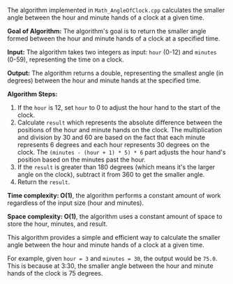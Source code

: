 The algorithm implemented in `Math_AngleOfClock.cpp` calculates the smaller angle between the hour and minute hands of a clock at a given time.

**Goal of Algorithm:**
The algorithm's goal is to return the smaller angle formed between the hour and minute hands of a clock at a specified time.

**Input:**
The algorithm takes two integers as input: `hour` (0-12) and `minutes` (0-59), representing the time on a clock.

**Output:**
The algorithm returns a double, representing the smallest angle (in degrees) between the hour and minute hands at the specified time.

**Algorithm Steps:**
1. If the `hour` is 12, set `hour` to 0 to adjust the hour hand to the start of the clock.
2. Calculate `result` which represents the absolute difference between the positions of the hour and minute hands on the clock. The multiplication and division by 30 and 60 are based on the fact that each minute represents 6 degrees and each hour represents 30 degrees on the clock. The `(minutes - (hour + 1) * 5) * 6` part adjusts the hour hand's position based on the minutes past the hour.
3. If the `result` is greater than 180 degrees (which means it's the larger angle on the clock), subtract it from 360 to get the smaller angle.
4. Return the `result`.

**Time complexity: O(1)**, the algorithm performs a constant amount of work regardless of the input size (hour and minutes).

**Space complexity: O(1)**, the algorithm uses a constant amount of space to store the hour, minutes, and result.

This algorithm provides a simple and efficient way to calculate the smaller angle between the hour and minute hands of a clock at a given time.

For example, given `hour = 3` and `minutes = 30`, the output would be `75.0`. This is because at 3:30, the smaller angle between the hour and minute hands of the clock is 75 degrees.
